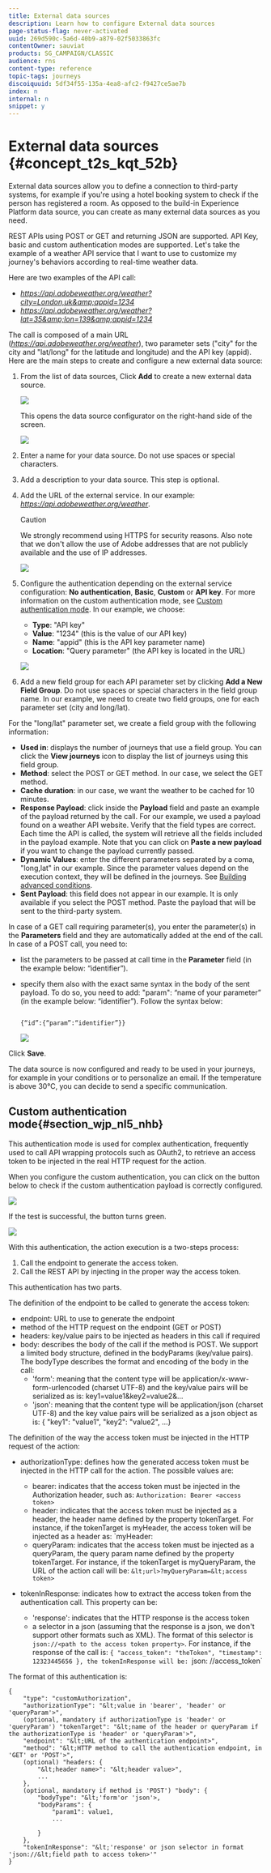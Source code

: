```yaml
---
title: External data sources 
description: Learn how to configure External data sources 
page-status-flag: never-activated
uuid: 269d590c-5a6d-40b9-a879-02f5033863fc
contentOwner: sauviat
products: SG_CAMPAIGN/CLASSIC
audience: rns
content-type: reference
topic-tags: journeys
discoiquuid: 5df34f55-135a-4ea8-afc2-f9427ce5ae7b
index: n
internal: n
snippet: y
---
```



# External data sources {#concept_t2s_kqt_52b}

External data sources allow you to define a connection to third-party systems, for example if you're using a hotel booking system to check if the person has registered a room. As opposed to the build-in Experience Platform data source, you can create as many external data sources as you need.

REST APIs using POST or GET and returning JSON are supported. API Key, basic and custom authentication modes are supported.
Let's take the example of a weather API service that I want to use to customize my journey's behaviors according to real-time weather data.

Here are two examples of the API call:

* _https://api.adobeweather.org/weather?city=London,uk&amp;appid=1234_
* _https://api.adobeweather.org/weather?lat=35&amp;lon=139&amp;appid=1234_

The call is composed of a main URL (_https://api.adobeweather.org/weather_), two parameter sets ("city" for the city and "lat/long" for the latitude and longitude) and the API key (appid).
Here are the main steps to create and configure a new external data source:

1. From the list of data sources, Click **Add** to create a new external data source.

    ![](../assets/journey25.png)

    This opens the data source configurator on the right-hand side of the screen.

    ![](../assets/journey26.png)

1. Enter a name for your data source. Do not use spaces or special characters.
1. Add a description to your data source. This step is optional.
1. Add the URL of the external service. In our example: _https://api.adobeweather.org/weather_.

     >[!CAUTION]
    >
    >We strongly recommend using HTTPS for security reasons. Also note that we don't allow the use of Adobe addresses that are not publicly available and the use of IP addresses.

    ![](../assets/journey27.png)

1. Configure the authentication depending on the external service configuration: **No authentication**, **Basic**, **Custom** or **API key**. For more information on the custom authentication mode, see [Custom authentication mode](../datasource/dsexternal.md). In our example, we choose:

    * **Type**: "API key"
    * **Value**: "1234" (this is the value of our API key)
    * **Name**: "appid" (this is the API key parameter name)
    * **Location**: "Query parameter" (the API key is located in the URL)

    ![](../assets/journey28.png)

1. Add a new field group for each API parameter set by clicking **Add a New Field Group**. Do not use spaces or special characters in the field group name. In our example, we need to create two field groups, one for each parameter set (city and long/lat). 

For the "long/lat" parameter set, we create a field group with the following information:

* **Used in**: displays the number of journeys that use a field group. You can click the **View journeys** icon to display the list of journeys using this field group.
* **Method**: select the POST or GET method. In our case, we select the GET method.
* **Cache duration**: in our case, we want the weather to be cached for 10 minutes.
* **Response Payload**: click inside the **Payload** field and paste an example of the payload returned by the call. For our example, we used a payload found on a weather API website. Verify that the field types are correct. Each time the API is called, the system will retrieve all the fields included in the payload example. Note that you can click on **Paste a new payload** if you want to change the payload currently passed.
* **Dynamic Values**: enter the different parameters separated by a coma, "long,lat" in our example. Since the parameter values depend on the execution context, they will be defined in the journeys. See [Building advanced conditions](../expression/expressionadvanced.md#concept_uyj_trt_52b).
* **Sent Payload**: this field does not appear in our example. It is only available if you select the POST method. Paste the payload that will be sent to the third-party system.

In case of a GET call requiring parameter(s), you enter the parameter(s) in the **Parameters** field and they are automatically added at the end of the call. In case of a POST call, you need to:

* list the parameters to be passed at call time in the **Parameter** field (in the example below: “identifier”).
* specify them also with the exact same syntax in the body of the sent payload. To do so, you need to add: "param": “name of your parameter” (in the example below: “identifier”). Follow the syntax below:

    ```

    {“id”:{“param”:“identifier”}}
    ```

    ![](../assets/journey29.png)

Click **Save**.

The data source is now configured and ready to be used in your journeys, for example in your conditions or to personalize an email. If the temperature is above 30°C, you can decide to send a specific communication.

## Custom authentication mode{#section_wjp_nl5_nhb}

This authentication mode is used for complex authentication, frequently used to call API wrapping protocols such as OAuth2, to retrieve an access token to be injected in the real HTTP request for the action.

When you configure the custom authentication, you can click on the button below to check if the custom authentication payload is correctly configured.

![](../assets/journey29-bis.png)

If the test is successful, the button turns green.

![](../assets/journey29-ter.png)

With this authentication, the action execution is a two-steps process:

1. Call the endpoint to generate the access token.
1. Call the REST API by injecting in the proper way the access token.

This authentication has two parts.

The definition of the endpoint to be called to generate the access token:

* endpoint: URL to use to generate the endpoint
* method of the HTTP request on the endpoint (GET or POST)
* headers: key/value pairs to be injected as headers in this call if required
* body: describes the body of the call if the method is POST. We support a limited body structure, defined in the bodyParams (key/value pairs). The bodyType describes the format and encoding of the body in the call: 
    * 'form': meaning that the content type will be application/x-www-form-urlencoded (charset UTF-8) and the key/value pairs will be serialized as is: key1=value1&amp;key2=value2&amp;...
    * 'json': meaning that the content type will be application/json (charset UTF-8) and the key value pairs will be serialized as a json object as is: { "key1": "value1", "key2": "value2", ...}

The definition of the way the access token must be injected in the HTTP request of the action:

* authorizationType: defines how the generated access token must be injected in the HTTP call for the action. The possible values are:

    * bearer: indicates that the access token must be injected in the Authorization header, such as: `Authorization: Bearer <access token>`
    * header: indicates that the access token must be injected as a header, the header name defined by the property tokenTarget. For instance, if the tokenTarget is myHeader, the access token will be injected as a header as: `myHeader: <access token>
    * queryParam: indicates that the access token must be injected as a queryParam, the query param name defined by the property tokenTarget. For instance, if the tokenTarget is myQueryParam, the URL of the action call will be: `&lt;url>?myQueryParam=&lt;access token>`
* tokenInResponse: indicates how to extract the access token from the authentication call. This property can be:
    * 'response': indicates that the HTTP response is the access token
    * a selector in a json (assuming that the response is a json, we don't support other formats such as XML). The format of this selector is `json://<path to the access token property>`. For instance, if the response of the call is: `{ "access_token": "theToken", "timestamp": 12323445656 }, the tokenInResponse will be: `json: //access_token`

The format of this authentication is:

```
{
    "type": "customAuthorization",
    "authorizationType": "&lt;value in 'bearer', 'header' or 'queryParam'>",
    (optional, mandatory if authorizationType is 'header' or 'queryParam') "tokenTarget": "&lt;name of the header or queryParam if the authorizationType is 'header' or 'queryParam'>",
    "endpoint": "&lt;URL of the authentication endpoint>",
    "method": "&lt;HTTP method to call the authentication endpoint, in 'GET' or 'POST'>",
    (optional) "headers: {
        "&lt;header name>": "&lt;header value>",
        ...
    },
    (optional, mandatory if method is 'POST') "body": {
        "bodyType": "&lt;'form'or 'json'>,
        "bodyParams": {
            "param1": value1,
            ...

        }
    },
    "tokenInResponse": "&lt;'response' or json selector in format 'json://&lt;field path to access token>'"
}
```
